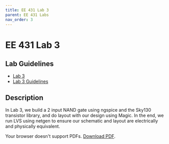 ```yaml
---
title: EE 431 Lab 3
parent: EE 431 Labs
nav_order: 3
---
```


# EE 431 Lab 3

## Lab Guidelines

- [Lab 3](Lab3.pdf) 
- [Lab 3 Guidelines](EE_431_Lab_3_Report_Guidelines.pdf)

## Description
In Lab 3, we build a 2 input NAND gate using ngspice and the Sky130 transistor library, and do layout with our design using Magic. In the end, we run LVS using netgen to ensure our schematic and layout are electrically and physically equivalent.


 
<object data="ee431-lab-3-report.pdf" type="application/pdf" width="100%" height="600px">
    <p>Your browser doesn't support PDFs. <a href="ee431-lab-3-report.pdf">Download PDF</a>.</p>
</object>

